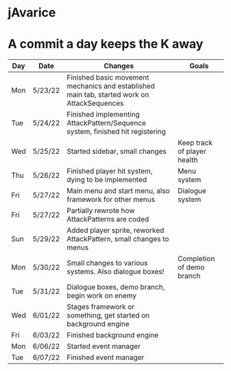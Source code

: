 # jAvarice

# A commit a day keeps the K away
Day | Date | Changes | Goals
--- | --- | --- | ---
Mon | 5/23/22 | Finished basic movement mechanics and established main tab, started work on AttackSequences |
Tue | 5/24/22 | Finished implementing AttackPattern/Sequence system, finished hit registering |
Wed | 5/25/22 | Started sidebar, small changes | Keep track of player health
Thu | 5/26/22 | Finished player hit system, dying to be implemented | Menu system
Fri | 5/27/22 | Main menu and start menu, also framework for other menus | Dialogue system
Fri | 5/27/22 | Partially rewrote how AttackPatterns are coded |
Sun | 5/29/22 | Added player sprite, reworked AttackPattern, small changes to menus |
Mon | 5/30/22 | Small changes to various systems. Also dialogue boxes! | Completion of demo branch
Tue | 5/31/22 | Dialogue boxes, demo branch, begin work on enemy |
Wed | 6/01/22 | Stages framework or something, get started on background engine |
Fri | 6/03/22 | Finished background engine |
Mon | 6/06/22 | Started event manager |
Tue | 6/07/22 | Finished event manager |
